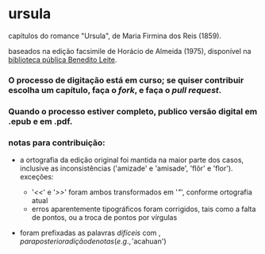 # ursula
capítulos do romance "Ursula", de Maria Firmina dos Reis (1859).

baseados na edição facsimile de Horácio de Almeida (1975), disponível na [biblioteca pública Benedito Leite](http://www.cultura.ma.gov.br/portal/sgc/modulos/sgc_bpbl/acervo_digital/arq_ad/20150722152956.pdf).

### O processo de digitação está em curso; se quiser contribuir escolha um capítulo, faça o _fork_, e faça o _pull request_. 
### Quando o processo estiver completo, publico versão digital em .epub e em .pdf.

### notas para contribuição:

* a ortografia da edição original foi mantida na maior parte dos casos, inclusive as inconsistências ('amizade' e 'amisade', 'flôr' e 'flor').  exceções:
	* '_<<_' e '_>>_' foram ambos transformados em '_"_', conforme ortografia atual
	* erros aparentemente tipográficos foram corrigidos, tais como a falta de pontos, ou a troca de pontos por vírgulas
	
* foram prefixadas as palavras _difíceis_ com $, para posterior adição de notas (e.g., '$acahuan')
